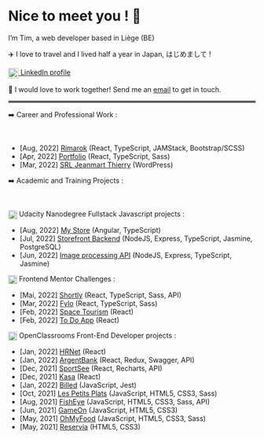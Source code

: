 # Nice to meet you ! 👋

I’m Tim, a web developer based in Liège (BE)

✈️ I love to travel and I lived half a year in Japan, はじめまして !

<a href="https://www.linkedin.com/in/tim-jeanmart-29540020b" target="blank"><img align="center" src="https://img.icons8.com/color/48/000000/linkedin.png" alt="LinkedIn icon by Icons8" height="21" /> LinkedIn profile</a>

📧 I would love to work together! Send me an [email](mailto:tim.jeanmart@hotmail.com) to get in touch.

<hr style="border:2px solid gray"> </hr>

➡️ Career and Professional Work :

<br>

   - [Aug, 2022] [Rimarok](https://rimarok.com/) (React, TypeScript, JAMStack, Bootstrap/SCSS)
   - [Apr, 2022] [Portfolio](https://github.com/Tim-jn/site-perso) (React, TypeScript, Sass)
   - [Mar, 2022] [SRL Jeanmart Thierry](https://jeanmartth.be/) (WordPress)

➡️ Academic and Training Projects :

<br>

  <img align="center" src="https://img.icons8.com/external-tal-revivo-shadow-tal-revivo/24/000000/external-udacity-a-for-profit-educational-organization-founded-by-offering-massive-open-online-courses-logo-shadow-tal-revivo.png" alt="Udacity Icon" height="18" /> Udacity Nanodegree Fullstack Javascript projects :
    
   - [Aug, 2022] [My Store](https://github.com/Tim-jn/my-store) (Angular, TypeScript)
   - [Jul, 2022] [Storefront Backend](https://github.com/Tim-jn/store-front-backend) (NodeJS, Express, TypeScript, Jasmine, PostgreSQL)
   - [Jun, 2022] [Image processing API](https://github.com/Tim-jn/image-processing-api) (NodeJS, Express, TypeScript, Jasmine)
    
   <img align="center" src="https://cdn.brandfetch.io/frontendmentor.io/fallback/transparent/theme/dark/h/256/w/256/icon" alt="Frontend Mentor Icon" height="18" /> Frontend Mentor Challenges : 
    
   - [Mai, 2022] [Shortly](https://github.com/Tim-jn/Shortly) (React, TypeScript, Sass, API)
   - [Mar, 2022] [Fylo](https://github.com/Tim-jn/Fylo) (React, TypeScript, Sass)
   - [Feb, 2022] [Space Tourism](https://github.com/Tim-jn/space-tourism) (React)
   - [Feb, 2022] [To Do App](https://github.com/Tim-jn/to-do-app) (React)
    
   <img align="center" src="https://www.jobirl.com/images/societe/1621324779.jpg" alt="OpenClassrooms Icon" height="18"/> OpenClassrooms Front-End Developer projects :
    
   - [Jan, 2022] [HRNet](https://github.com/Tim-jn/TimothyJeanmart_14_07012022) (React)
   - [Jan, 2022] [ArgentBank](https://github.com/Tim-jn/TimothyJeanmart_13_17122021) (React, Redux, Swagger, API)
   - [Dec, 2021] [SportSee](https://github.com/Tim-jn/TimothyJeanmart_12_29112021) (React, Recharts, API)
   - [Dec, 2021] [Kasa](https://github.com/Tim-jn/TimothyJeanmart_11_07112021) (React)
   - [Jan, 2022] [Billed](https://github.com/Tim-jn/TimothyJeanmart_9_11102021) (JavaScript, Jest)
   - [Oct, 2021] [Les Petits Plats](https://github.com/Tim-jn/TimothyJeanmart_7_24082021) (JavaScript, HTML5, CSS3, Sass)
   - [Aug, 2021] [FishEye](https://github.com/Tim-jn/TimothyJeanmart_6_01072021) (JavaScript, HTML5, CSS3, Sass, API)
   - [Jun, 2021] [GameOn](https://github.com/Tim-jn/TimothyJeanmart_4_01062021) (JavaScript, HTML5, CSS3)
   - [May, 2021] [OhMyFood](https://github.com/Tim-jn/TimothyJeanmart_3_10052021) (JavaScript, HTML5, CSS3, Sass)
   - [May, 2021] [Reservia](https://github.com/Tim-jn/TimothyJeanmart_2_16042021) (HTML5, CSS3)
    
  <!-- <img align="center" src="https://img.icons8.com/external-tal-revivo-color-tal-revivo/24/000000/external-udemycom-is-an-online-learning-and-teaching-platform-logo-color-tal-revivo.png" alt="Udemy icon by Icons8" height="18" /> Udemy projects : 
  
  - [Jan, 2022] [Twitch clone](https://github.com/Tim-jn/twitch-clone) (React) -->
